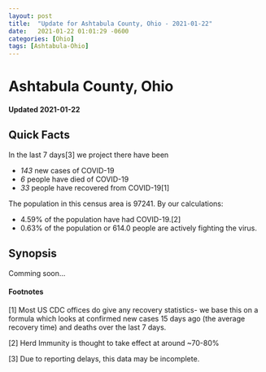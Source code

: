 ```yaml
---
layout: post
title:  "Update for Ashtabula County, Ohio - 2021-01-22"
date:   2021-01-22 01:01:29 -0600
categories: [Ohio]
tags: [Ashtabula-Ohio]
---
```


# Ashtabula County, Ohio
#### Updated 2021-01-22

## Quick Facts

In the last 7 days[3] we project there have been
- *143* new cases of COVID-19
- *6* people have died of COVID-19
- *33* people have recovered from COVID-19[1]

The population in this census area is 97241. By our calculations:
- 4.59% of the population have had COVID-19.[2]
- 0.63% of the population or 614.0 people are actively fighting the virus.

## Synopsis

Comming soon...


#### Footnotes

[1] Most US CDC offices do give any recovery statistics- we base this on a formula which looks at confirmed new cases
15 days ago (the average recovery time) and deaths over the last 7 days.

[2] Herd Immunity is thought to take effect at around ~70-80%

[3] Due to reporting delays, this data may be incomplete.
 
    